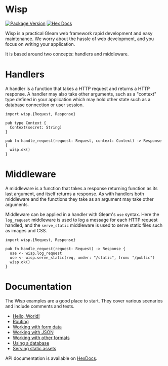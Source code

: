 # Wisp

[![Package Version](https://img.shields.io/hexpm/v/wisp)](https://hex.pm/packages/wisp)
[![Hex Docs](https://img.shields.io/badge/hex-docs-ffaff3)](https://hexdocs.pm/wisp/)

Wisp is a practical Gleam web framework rapid development and easy maintenance.
We worry about the hassle of web development, and you focus on writing your
application.

It is based around two concepts: handlers and middleware.

# Handlers

A handler is a function that takes a HTTP request and returns a HTTP
response. A handler may also take other arguments, such as a "context" type
defined in your application which may hold other state such as a database
connection or user session.

```gleam
import wisp.{Request, Response}

pub type Context {
  Context(secret: String)
}

pub fn handle_request(request: Request, context: Context) -> Response {
  wisp.ok()
}
```

# Middleware

A middleware is a function that takes a response returning function as its
last argument, and itself returns a response. As with handlers both
middleware and the functions they take as an argument may take other
arguments.

Middleware can be applied in a handler with Gleam's `use` syntax. Here the
`log_request` middleware is used to log a message for each HTTP request
handled, and the `serve_static` middleware is used to serve static files
such as images and CSS.

```gleam
import wisp.{Request, Response}

pub fn handle_request(request: Request) -> Response {
  use <- wisp.log_request
  use <- wisp.serve_static(req, under: "/static", from: "/public")
  wisp.ok()
}
```

# Documentation

The Wisp examples are a good place to start. They cover various scenarios and
include comments and tests.

- [Hello, World!](https://github.com/lpil/wisp/tree/main/examples/0-hello-world)
- [Routing](https://github.com/lpil/wisp/tree/main/examples/1-routing)
- [Working with form data](https://github.com/lpil/wisp/tree/main/examples/2-working-with-form-data)
- [Working with JSON](https://github.com/lpil/wisp/tree/main/examples/3-working-with-json)
- [Working with other formats](https://github.com/lpil/wisp/tree/main/examples/4-working-with-other-formats)
- [Using a database](https://github.com/lpil/wisp/tree/main/examples/5-using-a-database)
- [Serving static assets](https://github.com/lpil/wisp/tree/main/examples/6-serving-static-assets)

API documentation is available on [HexDocs](https://hexdocs.pm/wisp/).
